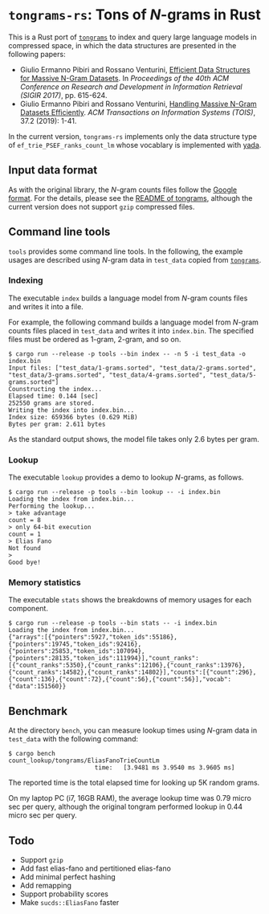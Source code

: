 # `tongrams-rs`: Tons of *N*-grams in Rust

This is a Rust port of [`tongrams`](https://github.com/jermp/tongrams) to index and query large language models in compressed space, in which the data structures are presented in the following papers:

 - Giulio Ermanno Pibiri and Rossano Venturini, [Efficient Data Structures for Massive N-Gram Datasets](https://doi.org/10.1145/3077136.3080798). In *Proceedings of the 40th ACM Conference on Research and Development in Information Retrieval (SIGIR 2017)*, pp. 615-624.
 - Giulio Ermanno Pibiri and Rossano Venturini, [Handling Massive N-Gram Datasets Efficiently](https://doi.org/10.1145/3302913). *ACM Transactions on Information Systems (TOIS)*, 37.2 (2019): 1-41.

In the current version, `tongrams-rs` implements only the data structure type of `ef_trie_PSEF_ranks_count_lm` whose vocablary is implemented with [yada](https://github.com/takuyaa/yada).

## Input data format

As with the original library, the *N*-gram counts files follow the [Google format](http://storage.googleapis.com/books/ngrams/books/datasetsv2.html).
For the details, please see the [README of tongrams](https://github.com/jermp/tongrams/blob/master/README.md), although the current version does not support `gzip` compressed files.

## Command line tools

`tools` provides some command line tools. In the following, the example usages are described using *N*-gram data in `test_data` copied from [`tongrams`](https://github.com/jermp/tongrams).

### Indexing

The executable `index` builds a language model from *N*-gram counts files and writes it into a file.

For example, the following command builds a language model from *N*-gram counts files placed in `test_data` and writes it into `index.bin`. The specified files must be ordered as 1-gram, 2-gram, and so on.

```
$ cargo run --release -p tools --bin index -- -n 5 -i test_data -o index.bin
Input files: ["test_data/1-grams.sorted", "test_data/2-grams.sorted", "test_data/3-grams.sorted", "test_data/4-grams.sorted", "test_data/5-grams.sorted"]
Counstructing the index...
Elapsed time: 0.144 [sec]
252550 grams are stored.
Writing the index into index.bin...
Index size: 659366 bytes (0.629 MiB)
Bytes per gram: 2.611 bytes
```

As the standard output shows, the model file takes only 2.6 bytes per gram.

### Lookup

The executable `lookup` provides a demo to lookup *N*-grams, as follows.

```
$ cargo run --release -p tools --bin lookup -- -i index.bin 
Loading the index from index.bin...
Performing the lookup...
> take advantage
count = 8
> only 64-bit execution
count = 1
> Elias Fano
Not found
> 
Good bye!
```

### Memory statistics

The executable `stats` shows the breakdowns of memory usages for each component.

```
$ cargo run --release -p tools --bin stats -- -i index.bin
Loading the index from index.bin...
{"arrays":[{"pointers":5927,"token_ids":55186},{"pointers":19745,"token_ids":92416},{"pointers":25853,"token_ids":107094},{"pointers":28135,"token_ids":111994}],"count_ranks":[{"count_ranks":5350},{"count_ranks":12106},{"count_ranks":13976},{"count_ranks":14582},{"count_ranks":14802}],"counts":[{"count":296},{"count":136},{"count":72},{"count":56},{"count":56}],"vocab":{"data":151560}}
```

## Benchmark

At the directory `bench`, you can measure lookup times using *N*-gram data in `test_data` with the following command:

```
$ cargo bench
count_lookup/tongrams/EliasFanoTrieCountLm                                                                            
                        time:   [3.9481 ms 3.9540 ms 3.9605 ms]
```

The reported time is the total elapsed time for looking up 5K random grams.

On my laptop PC (i7, 16GB RAM), the average lookup time was 0.79 micro sec per query, although the original tongram performed lookup in 0.44 micro sec per query.

## Todo

- Support `gzip`
- Add fast elias-fano and pertitioned elias-fano
- Add minimal perfect hashing
- Add remapping
- Support probability scores
- Make `sucds::EliasFano` faster

